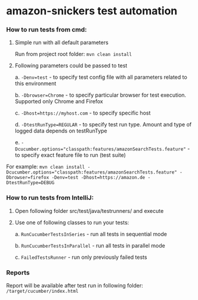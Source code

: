 # amazon-snickers test automation

### **How to run tests from cmd:**
1. Simple run with all default parameters 
   
   Run from project root folder: `mvn clean install`


2. Following parameters could be passed to test
        
    a. `-Denv=test` - to specify test config file with all parameters related to this environment
   
    b. `-Dbrowser=Chrome` - to specify particular browser for test execution. Supported only Chrome and Firefox
   
    c. `-Dhost=https://myhost.com` - to specify specific host

    d. `-DtestRunType=REGULAR` - to specify test run type. Amount and type of logged data depends on testRunType

    e. `-Dcucumber.options="classpath:features/amazonSearchTests.feature"` - to specify exact feature file to run (test suite)

For example:
`mvn clean install -Dcucumber.options="classpath:features/amazonSearchTests.feature" -Dbrowser=firefox -Denv=test -Dhost=https://amazon.de -DtestRunType=DEBUG`

### **How to run tests from IntelliJ:**

   1. Open following folder  src/test/java/testrunners/ and execute 

   2. Use one of following classes to run your tests:
      
      a. `RunCucumberTestsInSeries` - run all tests in sequential mode
      
      b. `RunCucumberTestsInParallel` - run all tests in parallel mode
      
      c. `FailedTestsRunner` - run only previously failed tests

### **Reports**

Report will be available after test run in following folder: `/target/cucumber/index.html`